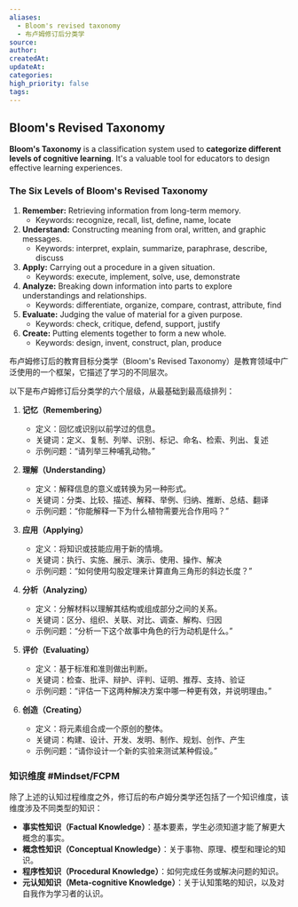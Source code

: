 ```yaml
---
aliases:
  - Bloom's revised taxonomy
  - 布卢姆修订后分类学
source: 
author: 
createdAt: 
updateAt: 
categories: 
high_priority: false
tags:
---
```

## Bloom's Revised Taxonomy

**Bloom's Taxonomy** is a classification system used to **categorize different levels of cognitive learning**. It's a valuable tool for educators to design effective learning experiences.


### The Six Levels of Bloom's Revised Taxonomy

1. **Remember:** Retrieving information from long-term memory.
    - Keywords: recognize, recall, list, define, name, locate
2. **Understand:** Constructing meaning from oral, written, and graphic messages.
    - Keywords: interpret, explain, summarize, paraphrase, describe, discuss
3. **Apply:** Carrying out a procedure in a given situation.
    - Keywords: execute, implement, solve, use, demonstrate
4. **Analyze:** Breaking down information into parts to explore understandings and relationships.
    - Keywords: differentiate, organize, compare, contrast, attribute, find
5. **Evaluate:** Judging the value of material for a given purpose.
    - Keywords: check, critique, defend, support, justify
6. **Create:** Putting elements together to form a new whole.
    - Keywords: design, invent, construct, plan, produce


布卢姆修订后的教育目标分类学（Bloom's Revised Taxonomy）是教育领域中广泛使用的一个框架，它描述了学习的不同层次。

以下是布卢姆修订后分类学的六个层级，从最基础到最高级排列：

1. **记忆（Remembering）**
   - 定义：回忆或识别以前学过的信息。
   - 关键词：定义、复制、列举、识别、标记、命名、检索、列出、复述
   - 示例问题：“请列举三种哺乳动物。”

2. **理解（Understanding）**
   - 定义：解释信息的意义或转换为另一种形式。
   - 关键词：分类、比较、描述、解释、举例、归纳、推断、总结、翻译
   - 示例问题：“你能解释一下为什么植物需要光合作用吗？”

3. **应用（Applying）**
   - 定义：将知识或技能应用于新的情境。
   - 关键词：执行、实施、展示、演示、使用、操作、解决
   - 示例问题：“如何使用勾股定理来计算直角三角形的斜边长度？”

4. **分析（Analyzing）**
   - 定义：分解材料以理解其结构或组成部分之间的关系。
   - 关键词：区分、组织、关联、对比、调查、解构、归因
   - 示例问题：“分析一下这个故事中角色的行为动机是什么。”

5. **评价（Evaluating）**
   - 定义：基于标准和准则做出判断。
   - 关键词：检查、批评、辩护、评判、证明、推荐、支持、验证
   - 示例问题：“评估一下这两种解决方案中哪一种更有效，并说明理由。”

6. **创造（Creating）**
   - 定义：将元素组合成一个原创的整体。
   - 关键词：构建、设计、开发、发明、制作、规划、创作、产生
   - 示例问题：“请你设计一个新的实验来测试某种假设。”

### 知识维度 #Mindset/FCPM

除了上述的认知过程维度之外，修订后的布卢姆分类学还包括了一个知识维度，该维度涉及不同类型的知识：

- **事实性知识（Factual Knowledge）**：基本要素，学生必须知道才能了解更大概念的事实。
- **概念性知识（Conceptual Knowledge）**：关于事物、原理、模型和理论的知识。
- **程序性知识（Procedural Knowledge）**：如何完成任务或解决问题的知识。
- **元认知知识（Meta-cognitive Knowledge）**：关于认知策略的知识，以及对自我作为学习者的认识。

